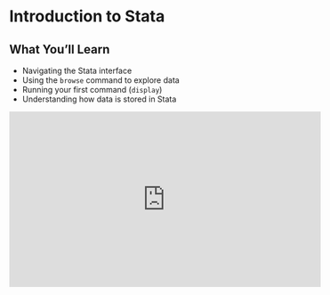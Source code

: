 # Introduction to Stata

## What You’ll Learn

- Navigating the Stata interface
- Using the `browse` command to explore data
- Running your first command (`display`)
- Understanding how data is stored in Stata

<iframe width="560" height="315" src="https://www.youtube.com/embed/cbAEUV9TMmY?si=Z5VlLaFuqU4td_fB" title="YouTube video player" frameborder="0" allow="accelerometer; autoplay; clipboard-write; encrypted-media; gyroscope; picture-in-picture; web-share" referrerpolicy="strict-origin-when-cross-origin" allowfullscreen></iframe>
